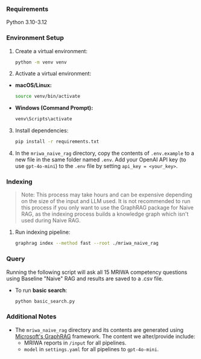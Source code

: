 ### Requirements

Python 3.10-3.12

### Environment Setup

1. Create a virtual environment:
   ```bash
   python -m venv venv
   ```

2. Activate a virtual environment:
  - **macOS/Linux:**  
    ```bash
    source venv/bin/activate
    ```
  - **Windows (Command Prompt):**  
    ```cmd
    venv\Scripts\activate
    ```

3. Install dependencies:
   ```bash
   pip install -r requirements.txt
   ```

4. In the `mriwa_naive_rag` directory, copy the contents of `.env.example` to a new file in the same folder named `.env`. Add your OpenAI API key (to use `gpt-4o-mini`) to the `.env` file by setting `api_key = <your_key>`.

### Indexing

> Note: This process may take hours and can be expensive depending on the size of the input and LLM used. It is not recommended to run this process if you only want to use the GraphRAG package for Naive RAG, as the indexing process builds a knowledge graph which isn't used during Naive RAG.

1. Run indexing pipeline:
   ```bash
   graphrag index --method fast --root ./mriwa_naive_rag
   ```

### Query

Running the following script will ask all 15 MRIWA competency questions using Baseline "Naive" RAG and results are saved to a .csv file.

- To run **basic search**:
  ```bash
  python basic_search.py
  ```

### Additional Notes

- The `mriwa_naive_rag` directory and its contents are generated using [Microsoft's GraphRAG](https://github.com/microsoft/graphrag) framework. The content we alter/provide include:
   - MRIWA reports in `/input` for all pipelines.
   - `model` in `settings.yaml` for all pipelines to `gpt-4o-mini`.

